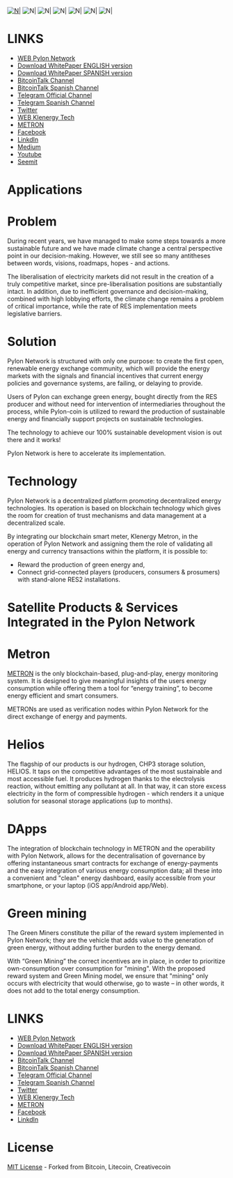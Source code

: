 [![N|](https://pylon-network.org/wp-content/uploads/2018/01/26197761_146647462661280_9085278499530754073_o.jpg)](https://pylon-netowrk.org)
![N|](http://pylon-network.org/wp-content/uploads/2017/08/applications-pylon.png)
![N|](http://pylon-network.org/wp-content/uploads/2017/08/Roadmap.jpg)
![N|](http://pylon-network.org/wp-content/uploads/2017/08/Token_info.jpg)
![N|](http://pylon-network.org/wp-content/uploads/2017/08/Budgets.jpg)
![N|](http://pylon-network.org/wp-content/uploads/2017/08/Partners.jpg)
![N|](http://pylon-network.org/wp-content/uploads/2017/08/JOinus.jpg)

# LINKS

- [WEB Pylon Network](http://pylon-network.org/)
- [Download WhitePaper ENGLISH version](http://pylon-network.org/wp-content/uploads/2017/07/170730_WP-PYLNC_EN.pdf)
- [Download WhitePaper SPANISH version](http://pylon-network.org/wp-content/uploads/2017/07/170730_WP-PYLNC_ES.pdf)
- [BitcoinTalk Channel](https://bitcointalk.org/index.php?topic=2054297)
- [BitcoinTalk Spanish Channel](https://bitcointalk.org/index.php?topic=2055169)
- [Telegram Official Channel](https://t.me/pylonnetworkofficialtelegram)
- [Telegram Spanish Channel](https://t.me/pylonnetworkspanishchannel)
- [Twitter](https://twitter.com/KlenergyTech)
- [WEB Klenergy Tech](http://klenergy-tech.com/)
- [METRON](http://metron.es)
- [Facebook](https://www.facebook.com/KlenergyTechOfficial/s)
- [LinkdIn]( https://www.linkedin.com/company-beta/10229571/)
- [Medium](https://medium.com/@KlenergyTech)
- [Youtube](https://www.youtube.com/channel/UCZY7CDvy69VrsrBniETH9Sw)
- [Seemit](https://steemit.com/@pylonnetwork)

#                                 Applications
# Problem
During recent years, we have managed to make some steps towards a more sustainable future and we have made climate change a central perspective point in our decision-making. However, we still see so many antitheses between words, visions, roadmaps, hopes - and actions.

The liberalisation of electricity markets did not result in the creation of a truly competitive market, since pre-liberalisation positions are substantially intact. In addition, due to inefficient governance and decision-making, combined with high lobbying efforts, the climate change remains a problem of critical importance, while the rate of RES implementation meets legislative barriers.

# Solution
Pylon Network is structured with only one purpose: to create the first open, renewable energy exchange community, which will provide the energy markets with the signals and financial incentives that current energy policies and governance systems, are failing, or delaying to provide.

Users of Pylon can exchange green energy, bought directly from the RES producer and without need for intervention of intermediaries throughout the process, while Pylon-coin is utilized to reward the production of sustainable energy and financially support projects on sustainable technologies.

The technology to achieve our 100% sustainable development vision is out there and it works!

Pylon Network is here to accelerate its implementation.

# Technology
Pylon Network is a decentralized platform promoting decentralized energy technologies. Its operation is based on blockchain technology which gives the room for creation of trust mechanisms and data management at a decentralized scale.

By integrating our blockchain smart meter, Klenergy Metron, in the operation of Pylon Network and assigning them the role of validating all energy and currency transactions within the platform, it is possible to:

- Reward the production of green energy and,
- Connect grid-connected players (producers, consumers & prosumers) with stand-alone RES2 installations.

# Satellite Products & Services Integrated in the Pylon Network

# Metron

[METRON](http://metron.es) is the only blockchain-based, plug-and-play, energy monitoring system. It is designed to give meaningful insights of the users energy consumption while offering them a tool for “energy training”, to become energy efficient and smart consumers.

METRONs are used as verification nodes within Pylon Network for the direct exchange of energy and payments.

# Helios
The flagship of our products is our hydrogen, CHP3 storage solution, HELIOS. It taps on the competitive advantages of the most sustainable and most accessible fuel. It produces hydrogen thanks to the electrolysis reaction, without emitting any pollutant at all. In that way, it can store excess electricity in the form of compressible hydrogen - which renders it a unique solution for seasonal storage applications (up to months).

# DApps
The integration of blockchain technology in METRON and the operability with Pylon Network, allows for the decentralisation of governance by offering instantaneous smart contracts for exchange of energy-payments and the easy integration of various energy consumption data; all these into a convenient and "clean" energy dashboard, easily accessible from your smartphone, or your laptop (iOS app/Android app/Web).

# Green mining
The Green Miners constitute the pillar of the reward system implemented in Pylon Network; they are the vehicle that adds value to the generation of green energy, without adding further burden to the energy demand.

With “Green Mining” the correct incentives are in place, in order to prioritize own-consumption over consumption for "mining". With the proposed reward system and Green Mining model, we ensure that "mining" only occurs with electricity that would otherwise, go to waste – in other words, it does not add to the total energy consumption.

# LINKS

- [WEB Pylon Network](http://pylon-network.org/)
- [Download WhitePaper ENGLISH version](http://pylon-network.org/wp-content/uploads/2017/07/170730_WP-PYLNC_EN.pdf)
- [Download WhitePaper SPANISH version](http://pylon-network.org/wp-content/uploads/2017/07/170730_WP-PYLNC_ES.pdf)
- [BitcoinTalk Channel](https://bitcointalk.org/index.php?topic=2054297)
- [BitcoinTalk Spanish Channel](https://bitcointalk.org/index.php?topic=2055169)
- [Telegram Official Channel](https://t.me/pylonnetworkofficialtelegram)
- [Telegram Spanish Channel](https://t.me/pylonnetworkspanishchannel)
- [Twitter](https://twitter.com/KlenergyTech)
- [WEB Klenergy Tech](http://klenergy-tech.com/)
- [METRON](http://metron.es)
- [Facebook](https://www.facebook.com/KlenergyTechOfficial/s)
- [LinkdIn]( https://www.linkedin.com/company-beta/10229571/)

# License

[MIT License](https://github.com/klenergy/pyloncoin/blob/1.3.0/LICENSE) - Forked from Bitcoin, Litecoin, Creativecoin

